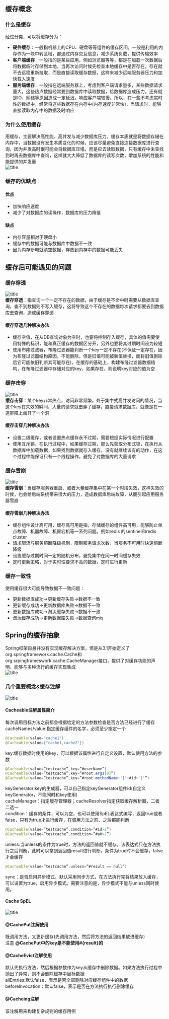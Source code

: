 ## 缓存概念  
### 什么是缓存
经过分类，可以将缓存分为：  
+ **硬件缓存**：一般指机器上的CPU、硬盘等等组件的缓存区间，一般是利用的内存作为一块中转区域，都通过内存交互信息，减少系统负载，提供传输效率  
+ **客户端缓存**：一般指的是某些应用，例如浏览器等等，都是在加载一次数据后将数据临时存储到本地，当再次访问时候先检查本地缓存中是否存在，存在就不去远程重新拉取，而是直接读取缓存数据，这样来减少远端服务器压力和加快载入速度  
+ **服务端缓存**：一般指在远端服务器上，考虑到客户端请求量多，某些数据请求量大，这些热点数据经常要到数据库中读取数据，给数据库造成压力，还有就是IO、网络等原因造成一定延迟，响应客户端较慢。所以，在一些不考虑实时性的数据中，经常将这些数据存在内存中(内存速度非常快)，当请求时，能够直接读取内存中的数据及时响应  
### 为什么使用缓存  
用缓存，主要解决高性能、高并发与减少数据库压力。缓存本质就是将数据存储在内存中，当数据没有发生本质变化的时候，应该尽量避免直接连接数据库进行查询，因为并发高时很可能会将数据库压塌，而是应去读取数据，只有缓存中未查找到时再去数据库中查询，这样就大大降低了数据库的读写次数，增加系统的性能和能提供的并发量  
![title](https://raw.githubusercontent.com/liujinxi931204/image/master/gitnote/2020/11/30/1606724988682-1606724988733.png)  
### 缓存的优缺点  
#### 优点  
+ 加快响应速度  
+ 减少了对数据库的读操作，数据库的压力降低  
#### 缺点  
+ 内存容量相对于硬盘小  
+ 缓存中的数据可能与数据库中数据不一致  
+ 因为内存断电就清空数据，存放到内存中的数据可能丢失  
## 缓存后可能遇见的问题  
### 缓存穿透  
![title](https://raw.githubusercontent.com/liujinxi931204/image/master/gitnote/2020/11/30/1606725860708-1606725860711.png)  
**缓存穿透**：指查询一个一定不存在的数据，由于缓存是不命中时需要从数据库查询，查不到数据则不写入缓存，这将导致这个不存在的数据每次请求都要去到数据库去查询，造成缓存穿透  
#### 缓存穿透几种解决办法  
+ 缓存空值，在从DB查询对象为空时，也要将控制存入缓存，具体的值需要使用特殊的标识，能和真正缓存的数据区分开，另外也要将其过期时间设为较短  
+ 使用布隆过滤器，布隆过滤器能判断一个key一定不存在(不保证一定存在，因为布隆过滤器结构原因，不能删除，但是旧值可能被新值替换，而将旧值删除后它可能依旧判断其可能存在)，在缓存的基础上，构建布隆过滤器数据结构，在布隆过滤器中存储对应的key，如果存在，则说明key对应的值为空  
### 缓存击穿  
![title](https://raw.githubusercontent.com/liujinxi931204/image/master/gitnote/2020/11/30/1606726327408-1606726327410.png)  
**缓存击穿**：某个key非常热点，访问非常频繁，处于集中式高并发访问的情况，当这个key在失效的瞬间，大量的请求就击穿了缓存，直接请求数据库，就像是在一道屏障上凿开了一个洞  
#### 缓存击穿几种解决办法  
+ 设置二级缓存，或者设置热点缓存永不过期，需要根据实际情况进行配置  
+ 使用互斥锁，在执行过程中，如果缓存过期，那么先获取分布式锁，在执行从数据库中加载数据，如果找到数据就存入缓存，没有就继续该有的动作，在这个过程中能保证只有一个线程操作，避免了对数据库的大量请求  
### 缓存雪崩  
![title](https://raw.githubusercontent.com/liujinxi931204/image/master/gitnote/2020/11/30/1606726885946-1606726885947.png)  
**缓存雪崩**：当缓存服务器重启、或者大量缓存集中在某一个时段失效，这样失效的时候，也会给后端系统带来很大的压力，造成数据库后端故障，从而引起应用服务器雪崩  
#### 缓存雪崩几种解决办法  
+ 缓存组件设计高可用，缓存高可用是指，存储缓存的组件高可用，能够防止单点故障、机器故障、机房宕机等一系列问题。例如redis 的sentinel和redis cluster  
+ 请求限流与服务熔断降级机制，限制服务请求次数，当服务不可用时快速熔断降级  
+ 设置缓存过期时间一定的随机分布，避免集中在同一时间缓存失效  
+ 定时更新策略，对于实时性要求不高的数据，定时进行更新  
### 缓存一致性  
使用缓存很大可能导致数据不一致问题：  
+ 更新数据库成功->更新缓存失败->数据不一致  
+ 更新缓存成功->更新数据库失败->数据不一致  
+ 更新数据库成功->淘汰缓存失败->数据不一致  
+ 淘汰缓存成功->更新数据库失败->数据查询mis  
## Spring的缓存抽象  
Spring框架自身并没有实现缓存解决方案，但是从3.1开始定义了org.springframework.cache.Cache和org.srpingframeswork.cache.CacheManager接口，提供了对缓存功能的声明，能够与多种流行的缓存实现集成  
![title](https://raw.githubusercontent.com/liujinxi931204/image/master/gitnote/2020/11/30/1606727529808-1606727529809.png)  
### 几个重要概念&缓存注解  
![title](https://raw.githubusercontent.com/liujinxi931204/image/master/gitnote/2020/11/30/1606727579909-1606727579910.png)  
#### Cacheable注解属性简介  
每次调用目标方法之前都会根据给定的方法参数检查是否方法已经进行了缓存  
cacheNames/value:指定缓存组件的名字，必须至少指定一个  
```java
@Cacheable(value="cache1")
@Cacheable(value={"cache1,cache2"})
```  
key:缓存数据时使用的key，可以根据该属性进行自定义设置，默认使用方法的参数  
```java
@Cacheable(value=”testcache”,key=”#userName”)
@Cacheable(value=”testcache”,key=”#root.args[0]”)
@Cacheable(value=”testcache”,key=”#root.methodName+'['+#id+']'”)
```  
keyGenerator:key的生成器，可以自己指定keyGenerator组件id(自定义keyGenerator，不能同时和key使用)  
cacheManager：指定缓存管理器；cacheResolver指定获取缓存解析器，二者二选一  
condition：缓存的条件，可以为空，也可以使用SpEL表达式编写，返回true或者false，只有为true才进行缓存，在调用方法之前、之后都能判断  
```java
@Cacheable(value=”testcache”,condition=”#id>2”)
@Cacheable(value=”testcache”,condition=”#a0>2”)
```  
unless:当unless的条件为true时，方法的返回值就不缓存。该表达式只在方法执行之后判断，此时可以拿到返回值result进行判断。条件为true时不会缓存，false才会缓存  
```java
@Cacheable(value=”testcache”,unless=”#result == null”)
```  
sync：是否启用异步模式。默认采用同步方式，在方法执行完将结果放入缓存，可以设置为true，启用异步模式。需要注意的是，异步模式不能与unless同时使用。
#### Cache SpEL
![title](https://raw.githubusercontent.com/liujinxi931204/image/master/gitnote/2020/11/30/1606728774849-1606728774851.png)  
#### @CachePut注解使用  
既调用方法，又更新缓存(先调用方法，然后将方法的返回结果放进缓存)  
注意 **@CachePut中的key是不能使用#{result}的**  
#### @CacheEvict注解使用  
默认先执行方法，然后根据参数作为key从缓存中删除数据。如果方法执行过程中抛出了异常，则不会删除缓存中目标数据  
allEntries:默认false，表示是否全部删除对应缓存组件中的数据  
beforeInvocation：默认false，表示是否在方法执行执行删除缓存  
#### @Cacheing注解  
该注解用来构建复杂规则的缓存用例  
```java
```








